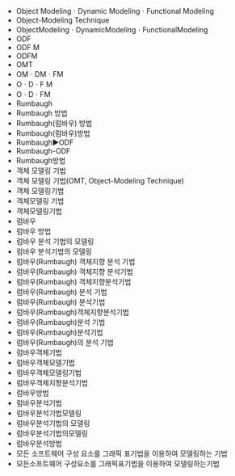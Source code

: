 ﻿



- Object ModelingㆍDynamic ModelingㆍFunctional Modeling
- Object-Modeling Technique
- ObjectModelingㆍDynamicModelingㆍFunctionalModeling
- ODF
- ODF M
- ODFM
- OMT
- OMㆍDMㆍFM
- OㆍDㆍF M
- OㆍDㆍFM
- Rumbaugh
- Rumbaugh 방법
- Rumbaugh(럼바우) 방법
- Rumbaugh(럼바우)방법
- Rumbaugh▶️ODF
- Rumbaugh-ODF
- Rumbaugh방법
- 객체 모델링 기법
- 객체 모델링 기법(OMT, Object-Modeling Technique)
- 객체 모델링기법
- 객체모델링 기법
- 객체모델링기법
- 럼바우
- 럼바우 방법
- 럼바우 분석 기법의 모델링
- 럼바우 분석기법의 모델링
- 럼바우(Rumbaugh) 객체지향 분석 기법
- 럼바우(Rumbaugh) 객체지향 분석기법
- 럼바우(Rumbaugh) 객체지향분석기법
- 럼바우(Rumbaugh) 분석 기법
- 럼바우(Rumbaugh) 분석기법
- 럼바우(Rumbaugh)객체지향분석기법
- 럼바우(Rumbaugh)분석 기법
- 럼바우(Rumbaugh)분석기법
- 럼바우(Rumbaugh)의 분석 기법
- 럼바우객체기법
- 럼바우객체모델기법
- 럼바우객체모델링기법
- 럼바우객체지향분석기법
- 럼바우방법
- 럼바우분석기법
- 럼바우분석기법모델링
- 럼바우분석기법의 모델링
- 럼바우분석기법의모델링
- 럼바우분석방법
- 모든 소프트웨어 구성 요소를 그래픽 표기법을 이용하여 모델링하는 기법
- 모든소프트웨어 구성요소를 그래픽표기법을 이용하여 모델링하는기법
